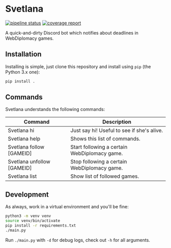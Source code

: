 # Svetlana

[![pipeline status](https://gitlab.hostnetbv.nl/jhartog/svetlana/badges/master/pipeline.svg)](https://gitlab.hostnetbv.nl/jhartog/svetlana/-/commits/master)
[![coverage report](https://gitlab.hostnetbv.nl/jhartog/svetlana/badges/master/coverage.svg)](https://gitlab.hostnetbv.nl/jhartog/svetlana/-/commits/master)

A quick-and-dirty Discord bot which notifies about deadlines in WebDiplomacy
games.

## Installation

Installing is simple, just clone this repository and install using `pip` (the
Python 3.x one):

```bash
pip install .
```

## Commands

Svetlana understands the following commands:

| Command                    | Description                                    |
|----------------------------|------------------------------------------------|
| Svetlana hi                | Just say hi! Useful to see if she's alive.     |
| Svetlana help              | Shows this list of commands.                   |
| Svetlana follow [GAMEID]   | Start following a certain WebDiplomacy game.   |
| Svetlana unfollow [GAMEID] | Stop following a certain WebDiplomacy game.    |
| Svetlana list              | Show list of followed games.                   |

## Development

As always, work in a virtual environment and you'll be fine:

```bash
python3 -m venv venv
source venv/bin/activate
pip install -r requirements.txt
./main.py
```

Run `./main.py` with `-d` for debug logs, check out `-h` for all arguments.
